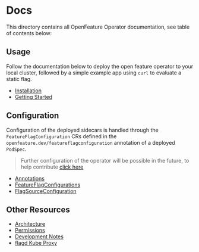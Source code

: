 # Docs

This directory contains all OpenFeature Operator documentation, see table of contents below:

## Usage

Follow the documentation below to deploy the open feature operator to your local cluster, followed by a simple example app using `curl` to evaluate a static flag.

- [Installation](./installation.md)
- [Getting Started](./getting_started.md)

## Configuration

Configuration of the deployed sidecars is handled through the `FeatureFlagConfiguration` CRs defined in the `openfeature.dev/featureflagconfiguration` annotation of a deployed `PodSpec`. 
> Further configuration of the operator will be possible in the future, to help contribute [click here](https://github.com/open-feature/open-feature-operator/issues)

- [Annotations](./annotations.md)
- [FeatureFlagConfigurations](./feature_flag_configuration.md)
- [FlagSourceConfiguration](./flag_source_configuration.md)

## Other Resources
- [Architecture](./architecture.md)
- [Permissions](./permissions.md)
- [Development Notes](./development_notes.md)
- [flagd Kube Proxy](./flagd_proxy.md)